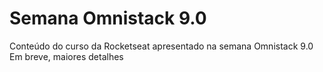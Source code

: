 # Semana Omnistack 9.0
Conteúdo do curso da Rocketseat apresentado na semana Omnistack 9.0
Em breve, maiores detalhes
